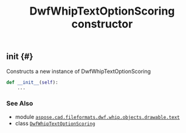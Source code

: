 ﻿---
title: DwfWhipTextOptionScoring constructor
second_title: Aspose.CAD for Python via .NET API References
description: 
type: docs
weight: 10
url: /aspose.cad.fileformats.dwf.whip.objects.drawable.text/dwfwhiptextoptionscoring/__init__/
is_root: false
---

## __init__ {#}

Constructs a new instance of DwfWhipTextOptionScoring



```python
def __init__(self):
    ...
```





### See Also
* module [`aspose.cad.fileformats.dwf.whip.objects.drawable.text`](../../)
* class [`DwfWhipTextOptionScoring`](/cad/python-net/aspose.cad.fileformats.dwf.whip.objects.drawable.text/dwfwhiptextoptionscoring)
